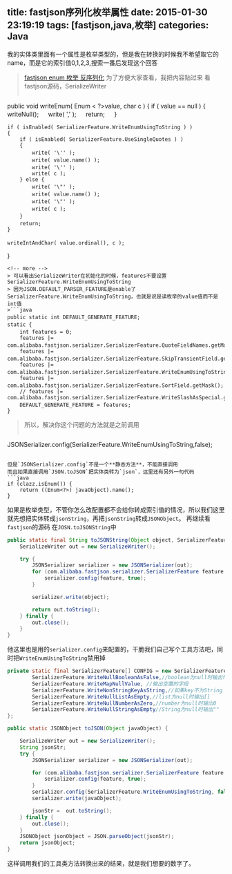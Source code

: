 title: fastjson序列化枚举属性
date: 2015-01-30 23:19:19
tags: [fastjson,java,枚举]
categories: Java
---

我的实体类里面有一个属性是枚举类型的，但是我在转换的时候我不希望取它的name，而是它的索引值0,1,2,3,搜索一番后发现这个回答

> [fastjson enum 枚举 反序列化](http://zhidao.baidu.com/link?url=5_N_6oaQaN6s-JLAZzwy-Fdbt93qC7VmzIfLvifZk463bKCwh7xBweUgBlJLczgHF9y7kjqNktsJmEVUuPlNkCw4sjfLaXq9ITfz9ieQH5u)
> 为了方便大家查看，我把内容贴过来
> 看fastjson源码，SerializeWriter
>```java
public void writeEnum( Enum < ?>value, char c )
{
	if ( value == null )
	{
		writeNull(); 　
		write( ',' ); 　
		return; 　
	}

	
	if ( isEnabled( SerializerFeature.WriteEnumUsingToString ) )
	{
		if ( isEnabled( SerializerFeature.UseSingleQuotes ) )
		{
			write( '\'' ); 　
			write( value.name() ); 　
			write( '\'' ); 　
			write( c );
		} else {
			write( '\"' ); 　
			write( value.name() ); 　
			write( '\"' ); 　
			write( c ); 　
		} 　
		return; 　
	}

	writeIntAndChar( value.ordinal(), c ); 　
}
```
<!-- more -->
> 可以看出SerializeWriter在初始化的时候，features不要设置SerializerFeature.WriteEnumUsingToString
> 因为JSON.DEFAULT_PARSER_FEATURE是enable了SerializerFeature.WriteEnumUsingToString，也就是说是读枚举的value值而不是int值
>```java
public static int DEFAULT_GENERATE_FEATURE;　　
static {　　
	int features = 0;　　
	features |= com.alibaba.fastjson.serializer.SerializerFeature.QuoteFieldNames.getMask();　　
	features |= com.alibaba.fastjson.serializer.SerializerFeature.SkipTransientField.getMask();　　
	features |= com.alibaba.fastjson.serializer.SerializerFeature.WriteEnumUsingToString.getMask();　　
	features |= com.alibaba.fastjson.serializer.SerializerFeature.SortField.getMask();　　 
	// features |= com.alibaba.fastjson.serializer.SerializerFeature.WriteSlashAsSpecial.getMask();
	DEFAULT_GENERATE_FEATURE = features;　　
}
```
> 所以，解决你这个问题的方法就是之前调用
> ```java
JSONSerializer.config(SerializerFeature.WriteEnumUsingToString,false);
```

但是`JSONSerializer.config`不是一个**静态方法**，不能直接调用    
而且如果直接调用`JSON.toJSON`把实体类转为`json`，这里还有另外一句代码    
```java
if (clazz.isEnum()) {  
    return ((Enum<?>) javaObject).name();  
}
```    
如果是枚举类型，不管你怎么改配置都不会给你转成索引值的情况，所以我们这里就先想把实体转成`jsonString`，再把`jsonString`转成`JSONObject`。
再继续看`fastjson`的源码
在`JOSN.toJSONString`中

```java
public static final String toJSONString(Object object, SerializerFeature... features) {  
    SerializeWriter out = new SerializeWriter();  

    try {  
        JSONSerializer serializer = new JSONSerializer(out);  
        for (com.alibaba.fastjson.serializer.SerializerFeature feature : features) {  
            serializer.config(feature, true);  
        }  

        serializer.write(object);  

        return out.toString();  
    } finally {  
        out.close();  
    }  
} 
```
他这里也是用的`serializer.config`来配置的，干脆我们自己写个工具方法吧，同时把`WriteEnumUsingToString`禁用掉
```java
private static final SerializerFeature[] CONFIG = new SerializerFeature[]{  
        SerializerFeature.WriteNullBooleanAsFalse,//boolean为null时输出false  
        SerializerFeature.WriteMapNullValue, //输出空置的字段  
        SerializerFeature.WriteNonStringKeyAsString,//如果key不为String 则转换为String 比如Map的key为Integer  
        SerializerFeature.WriteNullListAsEmpty,//list为null时输出[]  
        SerializerFeature.WriteNullNumberAsZero,//number为null时输出0  
        SerializerFeature.WriteNullStringAsEmpty//String为null时输出""  
};  

public static JSONObject toJSON(Object javaObject) {  

    SerializeWriter out = new SerializeWriter();  
    String jsonStr;  
    try {  
        JSONSerializer serializer = new JSONSerializer(out);  

        for (com.alibaba.fastjson.serializer.SerializerFeature feature : CONFIG) {  
            serializer.config(feature, true);  
        }  
        serializer.config(SerializerFeature.WriteEnumUsingToString, false);  
        serializer.write(javaObject);  

        jsonStr =  out.toString();  
    } finally {  
        out.close();  
    }  
    JSONObject jsonObject = JSON.parseObject(jsonStr);  
    return jsonObject;  
}  
```
这样调用我们的工具类方法转换出来的结果，就是我们想要的数字了。
